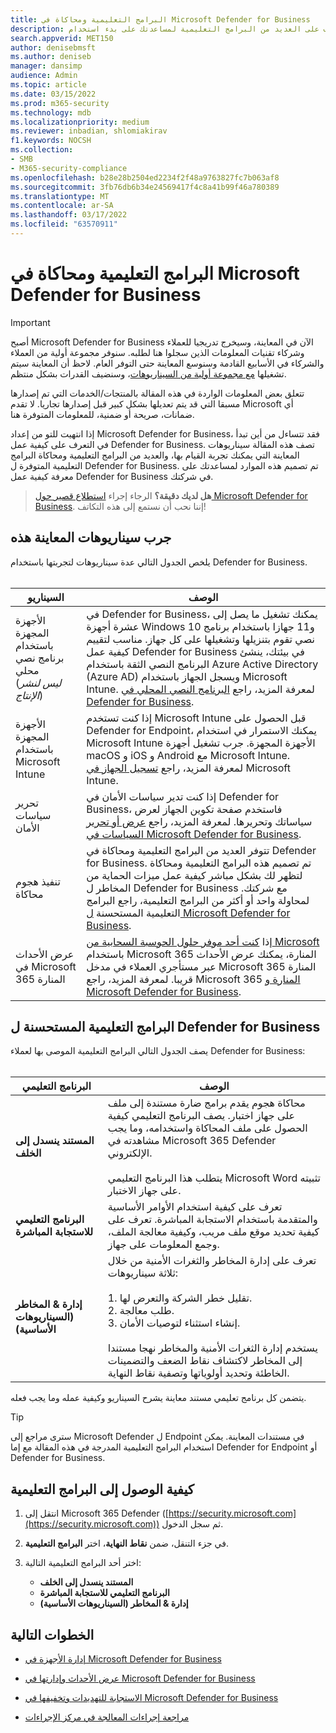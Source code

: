 ```yaml
---
title: البرامج التعليمية ومحاكاة في Microsoft Defender for Business
description: تعرف على العديد من البرامج التعليمية لمساعدتك على بدء استخدام Defender for Business
search.appverid: MET150
author: denisebmsft
ms.author: deniseb
manager: dansimp
audience: Admin
ms.topic: article
ms.date: 03/15/2022
ms.prod: m365-security
ms.technology: mdb
ms.localizationpriority: medium
ms.reviewer: inbadian, shlomiakirav
f1.keywords: NOCSH
ms.collection:
- SMB
- M365-security-compliance
ms.openlocfilehash: b28e28b2504ed2234f2f48a9763827fc7b063af8
ms.sourcegitcommit: 3fb76db6b34e24569417f4c8a41b99f46a780389
ms.translationtype: MT
ms.contentlocale: ar-SA
ms.lasthandoff: 03/17/2022
ms.locfileid: "63570911"
---
```

# <a name="tutorials-and-simulations-in-microsoft-defender-for-business"></a>البرامج التعليمية ومحاكاة في Microsoft Defender for Business

> [!IMPORTANT]
> أصبح Microsoft Defender for Business الآن في المعاينة، وسيخرج تدريجيا للعملاء وشركاء تقنيات المعلومات الذين سجلوا هنا [](https://aka.ms/mdb-preview) لطلبه. سنوفر مجموعة أولية من العملاء والشركاء في الأسابيع القادمة وسنوسع المعاينة حتى التوفر العام. لاحظ أن المعاينة سيتم تشغيلها [مع مجموعة أولية من السيناريوهات](#try-these-preview-scenarios)، وسنضيف القدرات بشكل منتظم.
> 
> تتعلق بعض المعلومات الواردة في هذه المقالة بالمنتجات/الخدمات التي تم إصدارها مسبقا التي قد يتم تعديلها بشكل كبير قبل إصدارها تجاريا. لا تقدم Microsoft أي ضمانات، صريحة أو ضمنية، للمعلومات المتوفرة هنا. 

إذا انتهيت للتو من إعداد Microsoft Defender for Business، فقد تتساءل من أين تبدأ في التعرف على كيفية عمل Defender for Business. تصف هذه المقالة سيناريوهات المعاينة التي يمكنك تجربة القيام بها، والعديد من البرامج التعليمية ومحاكاة البرامج التعليمية المتوفرة ل Defender for Business. تم تصميم هذه الموارد لمساعدتك على معرفة كيفية عمل Defender for Business في شركتك.

>
> **هل لديك دقيقة؟**
> الرجاء إجراء <a href="https://microsoft.qualtrics.com/jfe/form/SV_0JPjTPHGEWTQr4y" target="_blank">استطلاع قصير حول Microsoft Defender for Business</a>. إننا نحب أن نستمع إلى هذه التكاتف!
>

## <a name="try-these-preview-scenarios"></a>جرب سيناريوهات المعاينة هذه

يلخص الجدول التالي عدة سيناريوهات لتجربتها باستخدام Defender for Business. 
<br/><br/>


| السيناريو  | الوصف  |
|---------|---------|
| الأجهزة المجهزة باستخدام برنامج نصي محلي <br/>(*ليس لنشر الإنتاج*)     | في Defender for Business، يمكنك تشغيل ما يصل إلى عشرة أجهزة Windows 10 و11 جهازا باستخدام برنامج نصي تقوم بتنزيلها وتشغيلها على كل جهاز. مناسب لتقييم كيفية عمل Defender for Business في بيئتك، ينشئ البرنامج النصي الثقة باستخدام Azure Active Directory (Azure AD) ويسجل الجهاز باستخدام Microsoft Intune. لمعرفة المزيد، راجع [البرنامج النصي المحلي في Defender for Business](mdb-onboard-devices.md#local-script-in-defender-for-business).         |
| الأجهزة المجهزة باستخدام Microsoft Intune     | إذا كنت تستخدم Microsoft Intune قبل الحصول على Defender for Endpoint، يمكنك الاستمرار في استخدام Microsoft Intune الأجهزة المجهزة. جرب تشغيل أجهزة macOS و iOS و Android مع Microsoft Intune. لمعرفة المزيد، راجع [تسجيل الجهاز في](/mem/intune/enrollment/device-enrollment) Microsoft Intune.        |
| تحرير سياسات الأمان     | إذا كنت تدير سياسات الأمان في Defender for Business، فاستخدم صفحة تكوين الجهاز لعرض  سياساتك وتحريرها. لمعرفة المزيد، راجع [عرض أو تحرير السياسات في Microsoft Defender for Business](mdb-view-edit-policies.md).        |
| تنفيذ هجوم محاكاة   | تتوفر العديد من البرامج التعليمية ومحاكاة في Defender for Business. تم تصميم هذه البرامج التعليمية ومحاكاة لتظهر لك بشكل مباشر كيفية عمل ميزات الحماية من المخاطر ل Defender for Business مع شركتك. لمحاولة واحد أو أكثر من البرامج التعليمية، راجع البرامج التعليمية المستحسنة [ل Microsoft Defender for Business](#recommended-tutorials-for-defender-for-business).         |
| عرض الأحداث في Microsoft 365 المنارة     | إذا [كنت أحد موفر حلول الحوسبة السحابية من Microsoft](/partner-center/enrolling-in-the-csp-program) باستخدام Microsoft 365 المنارة، يمكنك عرض الأحداث عبر مستأجري العملاء في مدخل Microsoft 365 المنارة قريبا. لمعرفة المزيد، راجع Microsoft 365 [المنارة و Microsoft Defender for Business](mdb-lighthouse-integration.md).       |


## <a name="recommended-tutorials-for-defender-for-business"></a>البرامج التعليمية المستحسنة ل Defender for Business

يصف الجدول التالي البرامج التعليمية الموصى بها لعملاء Defender for Business:
<br/><br/>


| البرنامج التعليمي  | الوصف  |
|---------|---------|
| **المستند ينسدل إلى الخلف**     | محاكاة هجوم يقدم برامج ضارة مستندة إلى ملف على جهاز اختبار. يصف البرنامج التعليمي كيفية الحصول على ملف المحاكاة واستخدامه، وما يجب مشاهدته في Microsoft 365 Defender الإلكتروني. <br/><br/>يتطلب هذا البرنامج التعليمي Microsoft Word تثبيته على جهاز الاختبار.   |
| **البرنامج التعليمي للاستجابة المباشرة**     | تعرف على كيفية استخدام الأوامر الأساسية والمتقدمة باستخدام الاستجابة المباشرة. تعرف على كيفية تحديد موقع ملف مريب، وكيفية معالجة الملف، وجمع المعلومات على جهاز.   |
| **إدارة & المخاطر (السيناريوهات الأساسية)**     | تعرف على إدارة المخاطر والثغرات الأمنية من خلال ثلاثة سيناريوهات: <br/><br/>1. تقليل خطر الشركة والتعرض لها. <br/>2. طلب معالجة. <br/>3. إنشاء استثناء لتوصيات الأمان. <br/><br/> يستخدم إدارة الثغرات الأمنية والمخاطر نهجا مستندا إلى المخاطر لاكتشاف نقاط الضعف والتضمينات الخاطئة وتحديد أولوياتها وتصفية نقاط النهاية.      |

يتضمن كل برنامج تعليمي مستند معاينة يشرح السيناريو وكيفية عمله وما يجب فعله.

> [!TIP]
> سترى مراجع إلى Microsoft Defender ل Endpoint في مستندات المعاينة. يمكن استخدام البرامج التعليمية المدرجة في هذه المقالة مع إما Defender for Endpoint أو Defender for Business.

## <a name="how-to-access-the-tutorials"></a>كيفية الوصول إلى البرامج التعليمية

1. انتقل إلى Microsoft 365 Defender ([https://security.microsoft.com](https://security.microsoft.com)) ثم سجل الدخول.

2. في جزء التنقل، ضمن **نقاط النهاية**، اختر **البرامج التعليمية**.

3. اختر أحد البرامج التعليمية التالية:

   - **المستند ينسدل إلى الخلف**
   - **البرنامج التعليمي للاستجابة المباشرة**
   - **إدارة & المخاطر (السيناريوهات الأساسية)**

## <a name="next-steps"></a>الخطوات التالية

- [إدارة الأجهزة في Microsoft Defender for Business](mdb-manage-devices.md)

- [عرض الأحداث وإدارتها في Microsoft Defender for Business](mdb-view-manage-incidents.md)

- [الاستجابة للتهديدات وتخفيفها في Microsoft Defender for Business](mdb-respond-mitigate-threats.md)

- [مراجعة إجراءات المعالجة في مركز الإجراءات](mdb-review-remediation-actions.md)